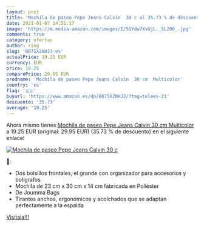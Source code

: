 ```yaml
---
layout: post
title: 'Mochila de paseo Pepe Jeans Calvin  30 c al 35.73 % de descuento'
date: 2021-01-07 14:51:17
image: 'https://m.media-amazon.com/images/I/51Ydw7XvUjL._SL200_.jpg'
comments: true
category: ofertas
author: ring
slug: 'B07SX2NHJJ-es'
actualPrice: 19.25 EUR
currency: EUR
price: 19.25
comparePrice: 29.95 EUR
prodname: 'Mochila de paseo Pepe Jeans Calvin  30 cm  Multicolor'
country: 'es'
flag: '🇪🇸'
buyurl: 'https://www.amazon.es/dp/B07SX2NHJJ/?tag=tolees-21'
descuento: '35.73'
average: '19.25'
---
```


Ahora mismo tienes [Mochila de paseo Pepe Jeans Calvin  30 cm  Multicolor](https://www.amazon.es/dp/B07SX2NHJJ/?tag=tolees-21) a 19.25 EUR (original: 29.95 EUR) (35.73 %  de descuento) en el siguiente enlace!

[![Mochila de paseo Pepe Jeans Calvin  30 c](https://m.media-amazon.com/images/I/51Ydw7XvUjL._SL200_.jpg)](https://www.amazon.es/dp/B07SX2NHJJ/?tag=tolees-21)

🔎:

- Dos bolsillos frontales, el grande con organizador para accesorios y bolígrafos
- Mochila de 23 cm x 30 cm x 14 cm fabricada en Poliéster
- De Joumma Bags
- Tirantes anchos, ergonómicos y acolchados que se adaptan perfectamente a la espalda

[Visítala!!!](https://www.amazon.es/dp/B07SX2NHJJ/?tag=tolees-21)
